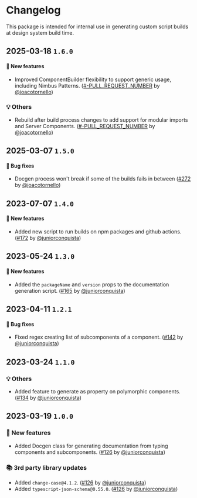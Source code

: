 # Changelog

This package is intended for internal use in generating custom script builds at design system build time.

## 2025-03-18 `1.6.0`

#### 🎉 New features

- Improved ComponentBuilder flexibility to support generic usage, including Nimbus Patterns. ([#-PULL_REQUEST_NUMBER](https://github.com/TiendaNube/nimbus-design-system/pull/-PULL_REQUEST_NUMBER) by [@joacotornello](https://github.com/joacotornello))

### 💡 Others

- Rebuild after build process changes to add support for modular imports and Server Components. ([#-PULL_REQUEST_NUMBER](https://github.com/TiendaNube/nimbus-design-system/pull/-PULL_REQUEST_NUMBER) by [@joacotornello](https://github.com/joacotornello))

## 2025-03-07 `1.5.0`

#### 🐛 Bug fixes

- Docgen process won't break if some of the builds fails in between ([#272](https://github.com/TiendaNube/nimbus-design-system/pull/272) by [@joacotornello](https://github.com/joacotornello))

## 2023-07-07 `1.4.0`

#### 🎉 New features

- Added new script to run builds on npm packages and github actions. ([#172](https://github.com/TiendaNube/nimbus-design-system/pull/172) by [@juniorconquista](https://github.com/juniorconquista))

## 2023-05-24 `1.3.0`

#### 🎉 New features

- Added the `packageName` and `version` props to the documentation generation script. ([#165](https://github.com/TiendaNube/nimbus-design-system/pull/165) by [@juniorconquista](https://github.com/juniorconquista))

## 2023-04-11 `1.2.1`

#### 🐛 Bug fixes

- Fixed regex creating list of subcomponents of a component. ([#142](https://github.com/TiendaNube/nimbus-design-system/pull/142) by [@juniorconquista](https://github.com/juniorconquista))

## 2023-03-24 `1.1.0`

### 💡 Others

- Added feature to generate as property on polymorphic components. ([#134](https://github.com/TiendaNube/nimbus-design-system/pull/134) by [@juniorconquista](https://github.com/juniorconquista))

## 2023-03-19 `1.0.0`

### 🎉 New features

- Added Docgen class for generating documentation from typing components and subcomponents. ([#126](https://github.com/TiendaNube/nimbus-design-system/pull/126) by [@juniorconquista](https://github.com/juniorconquista))

### 📚 3rd party library updates

- Added `change-case@4.1.2`. ([#126](https://github.com/TiendaNube/nimbus-design-system/pull/126) by [@juniorconquista](https://github.com/juniorconquista))
- Added `typescript-json-schema@0.55.0`. ([#126](https://github.com/TiendaNube/nimbus-design-system/pull/126) by [@juniorconquista](https://github.com/juniorconquista))
